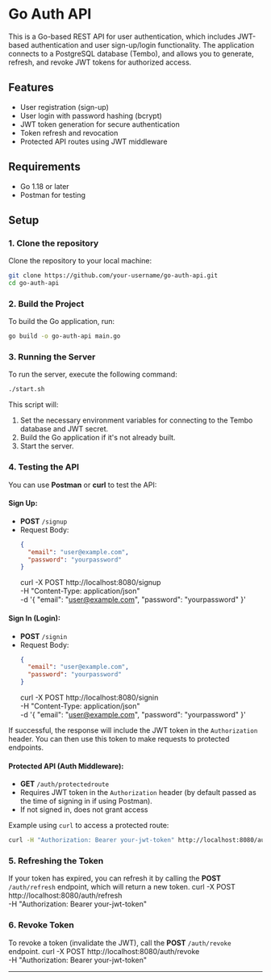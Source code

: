 # Go Auth API

This is a Go-based REST API for user authentication, which includes JWT-based authentication and user sign-up/login functionality. The application connects to a PostgreSQL database (Tembo), and allows you to generate, refresh, and revoke JWT tokens for authorized access.

## Features

- User registration (sign-up)
- User login with password hashing (bcrypt)
- JWT token generation for secure authentication
- Token refresh and revocation
- Protected API routes using JWT middleware

## Requirements

- Go 1.18 or later
- Postman for testing

## Setup

### 1. Clone the repository

Clone the repository to your local machine:

```bash
git clone https://github.com/your-username/go-auth-api.git
cd go-auth-api
```


### 2. Build the Project

To build the Go application, run:

```bash
go build -o go-auth-api main.go
```

### 3. Running the Server

To run the server, execute the following command:

```bash
./start.sh
```

This script will:

1. Set the necessary environment variables for connecting to the Tembo database and JWT secret.
2. Build the Go application if it's not already built.
3. Start the server.

### 4. Testing the API

You can use **Postman** or **curl** to test the API:

#### Sign Up:
- **POST** `/signup`
- Request Body: 
  ```json
  {
    "email": "user@example.com",
    "password": "yourpassword"
  }
  ```
  curl -X POST http://localhost:8080/signup \
  -H "Content-Type: application/json" \
  -d '{
    "email": "user@example.com",
    "password": "yourpassword"
  }'

#### Sign In (Login):
- **POST** `/signin`
- Request Body: 
  ```json
  {
    "email": "user@example.com",
    "password": "yourpassword"
  }
  ```
  curl -X POST http://localhost:8080/signin \
  -H "Content-Type: application/json" \
  -d '{
    "email": "user@example.com",
    "password": "yourpassword"
  }'

If successful, the response will include the JWT token in the `Authorization` header. You can then use this token to make requests to protected endpoints.

#### Protected API (Auth Middleware):
- **GET** `/auth/protectedroute`
- Requires JWT token in the `Authorization` header (by default passed as the time of signing in if using Postman).
- If not signed in, does not grant access

Example using `curl` to access a protected route:

```bash
curl -H "Authorization: Bearer your-jwt-token" http://localhost:8080/auth/protectedroute
```

### 5. Refreshing the Token

If your token has expired, you can refresh it by calling the **POST** `/auth/refresh` endpoint, which will return a new token.
curl -X POST http://localhost:8080/auth/refresh \
  -H "Authorization: Bearer your-jwt-token"

### 6. Revoke Token

To revoke a token (invalidate the JWT), call the **POST** `/auth/revoke` endpoint.
curl -X POST http://localhost:8080/auth/revoke \
  -H "Authorization: Bearer your-jwt-token"

---
